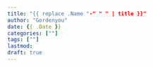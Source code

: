 ```yaml
---
title: "{{ replace .Name "-" " " | title }}"
author: "Gordenyou"
date: {{ .Date }}
categories: [""]
tags: [""]
lastmod: 
draft: true
---
```


